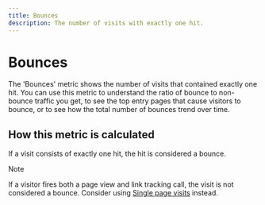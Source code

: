 ```yaml
---
title: Bounces
description: The number of visits with exactly one hit.
---
```


# Bounces

The 'Bounces' metric shows the number of visits that contained exactly one hit. You can use this metric to understand the ratio of bounce to non-bounce traffic you get, to see the top entry pages that cause visitors to bounce, or to see how the total number of bounces trend over time.

## How this metric is calculated

If a visit consists of exactly one hit, the hit is considered a bounce.

>[!NOTE]
>
>If a visitor fires both a page view and link tracking call, the visit is not considered a bounce. Consider using [Single page visits](single-page-visits.md) instead.

